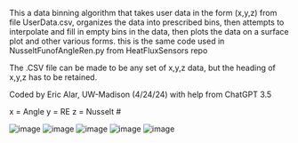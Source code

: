 This a data binning algorithm that takes user data in the form (x,y,z) from file UserData.csv, organizes the data into prescribed bins, then 
attempts to interpolate and fill in empty bins in the data, then plots the data on a surface plot and other various forms. this is the same
code used in NusseltFunofAngleRen.py from HeatFluxSensors repo

The .CSV file can be made to be any set of x,y,z data, but the heading of x,y,z has to be retained.

Coded by Eric Alar, UW-Madison (4/24/24) with help from ChatGPT 3.5

x = Angle
y = RE
z = Nusselt #

![image](https://github.com/BKR7E/DataBinner/assets/124415162/881d5bfd-58db-4c74-abf2-0e8d1cd8bcce)
![image](https://github.com/BKR7E/DataBinner/assets/124415162/507044e0-dada-4c75-afae-79be6194a247)
![image](https://github.com/BKR7E/DataBinner/assets/124415162/d9e0f37f-2aca-4f91-8183-a1bc44ba9fb7)
![image](https://github.com/BKR7E/DataBinner/assets/124415162/5a024ecb-80f8-4636-9bac-67b5597e405a)
![image](https://github.com/BKR7E/DataBinner/assets/124415162/ee036427-5eb9-4446-b068-bb1cd4c90248)


